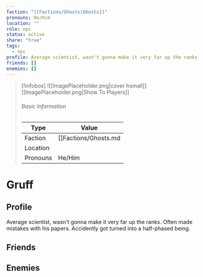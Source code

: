 ```yaml
---
faction: "[[Factions/Ghosts|Ghosts]]"
pronouns: He/Him
location: ""
role: npc
status: active
share: "true"
tags:
  - npc
profile: Average scientist, wasn't gonna make it very far up the ranks. Often made mistakes with his papers. Accidently got turned into a half-phased being.
friends: []
enemies: []
---
```




> [!infobox]
> ![[ImagePlaceholder.png|cover hsmall]]
> [[ImagePlaceholder.png|Show To Players]]
> ###### Basic Information
> Type |  Value |
> ---|---|
> Faction | [[Factions/Ghosts.md|Ghosts]] |
> Location |  |
> Pronouns | He/Him |

# Gruff
## Profile
Average scientist, wasn't gonna make it very far up the ranks. Often made mistakes with his papers. Accidently got turned into a half-phased being.

## Friends


## Enemies



